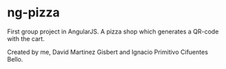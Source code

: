 # ng-pizza
First group project in AngularJS. A pizza shop which generates a QR-code with the cart.

Created by me, David Martinez Gisbert and Ignacio Primitivo Cifuentes Bello.
